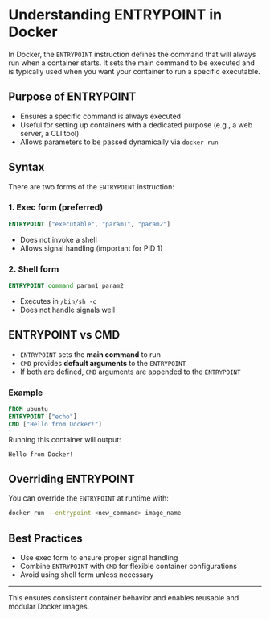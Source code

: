 # Understanding ENTRYPOINT in Docker

In Docker, the `ENTRYPOINT` instruction defines the command that will always run when a container starts. It sets the main command to be executed and is typically used when you want your container to run a specific executable.

## Purpose of ENTRYPOINT

* Ensures a specific command is always executed
* Useful for setting up containers with a dedicated purpose (e.g., a web server, a CLI tool)
* Allows parameters to be passed dynamically via `docker run`

## Syntax

There are two forms of the `ENTRYPOINT` instruction:

### 1. Exec form (preferred)

```Dockerfile
ENTRYPOINT ["executable", "param1", "param2"]
```

* Does not invoke a shell
* Allows signal handling (important for PID 1)

### 2. Shell form

```Dockerfile
ENTRYPOINT command param1 param2
```

* Executes in `/bin/sh -c`
* Does not handle signals well

## ENTRYPOINT vs CMD

* `ENTRYPOINT` sets the **main command** to run
* `CMD` provides **default arguments** to the `ENTRYPOINT`
* If both are defined, `CMD` arguments are appended to the `ENTRYPOINT`

### Example

```Dockerfile
FROM ubuntu
ENTRYPOINT ["echo"]
CMD ["Hello from Docker!"]
```

Running this container will output:

```
Hello from Docker!
```

## Overriding ENTRYPOINT

You can override the `ENTRYPOINT` at runtime with:

```bash
docker run --entrypoint <new_command> image_name
```

## Best Practices

* Use exec form to ensure proper signal handling
* Combine `ENTRYPOINT` with `CMD` for flexible container configurations
* Avoid using shell form unless necessary

---

This ensures consistent container behavior and enables reusable and modular Docker images.
